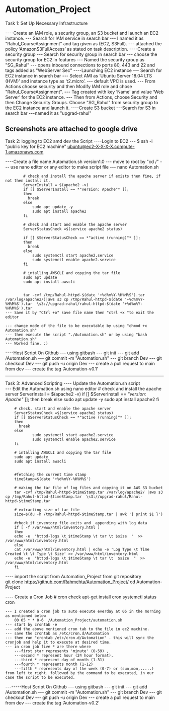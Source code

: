 # Automation_Project

Task 1: Set Up Necessary Infrastructure


----Create an IAM role, a security group, an S3 bucket and launch an EC2 instance.
	--- Search for IAM service in search bar
	--- I named it as "Rahul_CourseAssignment" and tag given as (EC2, S3Full).
	--- attached the policy ‘AmazonS3FullAccess’ as stated on task description. 
----Create a security group
	--- Search for security group in search bar
	--- choose the security group for EC2 in features
	--- Named the security group as "SG_Rahul"
	--- opens inbound connections to ports 80, 443 and 22 and tags added as "WebServer Sec"
----Launching EC2 instance
	--- Search for EC2 instance in search bar
	--- Select AMI as ‘Ubuntu Server 18.04 LTS (HVM)’ and instance type as ‘t2.micro’.
	--- default VPC is used.
	--- From Actions choose security and then Modify IAM role and chose "Rahul_CourseAssignment".
	--- Tag created with key ‘Name’ and value ‘Web Server’ for the EC2 instance.
	--- Then from Actions, choose Security and then Change Security Groups. Choose "SG_Rahul" from security group to the EC2 instance and launch it.
----Create S3 bucket
	---Search for S3 in search bar
	---named it as "upgrad-rahul"
	
Screenshots are attached to google drive
------------------------------------------------------------------------------------------------------------------

Task 2:	logging to EC2 amd dev the Script
----Login to EC2
	--- $ ssh -i "public key for EC2 machine" ubuntu@ec2-X-X-X-X.compute-1.amazonaws.com

----Create a file name Automation.sh version1.0
	--- move to root by "cd /"
	--- use nano editor or any editor to make script file
	--- nano Automation.sh

			# check and install the apache server if exists then fine, if not then install it.
			ServerInstall = $(apache2 -v)
			if [[ $ServerInstall == *"version: Apache"* ]]; 
			then
			  break
			else 
				sudo apt update -y
				sudo apt install apache2
			fi

			# check and start and enable the apache server
			ServerStatusCheck =$(service apache2 status)

			if [[ $ServerStatusCheck == *"active (running)"* ]]; 
			then
			  break
			else 
				sudo systemctl start apache2.service
				sudo systemctl enable apache2.service
			fi

			# intalling AWSCLI and copying the tar file
			sudo apt update
			sudo apt install awscli

			
			tar -cvf /tmp/Rahul-httpd-$(date '+%d%m%Y-%H%M%S').tar /var/log/apache2/)|aws s3 cp /tmp/Rahul-httpd-$(date '+%d%m%Y-%H%M%S').tar  \s3://upgrad-rahul/rahul-httpd-$(date '+%d%m%Y-%H%M%S').tar
	--- Save it by "Ctrl +o" save file name then "ctrl +x "to exit the editor
	
	--- change mode of the file to be executable by using "chmod +x Automation.sh"
	--- then execute the script "./Automation.sh" or by using "bash Automation.sh" 
	--- Worked fine. :)


----Host Script On Github
	--- using gitbash
	--- git init
	--- git add /Automation.sh
	--- git commit -m "Automation.sh"
	--- git branch Dev
	--- git checkout Dev
	--- git push -u origin Dev
	--- create a pull request to main from dev
	--- create the tag  ‘Automation-v0.1’

------------------------------------------------------------------------------------------------------------------------------------------------------------------------	
Task 3: Advanced Scripting 
---- Update the Automation.sh script	
	--- Edit the Automation.sh using nano editor
		# check and install the apache server
		ServerInstall = $(apache2 -v)
		if [[ $ServerInstall == *"version: Apache"* ]];
		then
		  break
		else
				sudo apt update -y
				sudo apt install apache2
		fi

		# check. start and enable the apache server
		ServerStatusCheck =$(service apache2 status)
		if [[ $ServerStatusCheck == *"active (running)"* ]];
		then
		  break
		else
				sudo systemctl start apache2.service
				sudo systemctl enable apache2.service
		fi

		# intalling AWSCLI and copying the tar file
		sudo apt update
		sudo apt install awscli


		#fetching the current time stamp
		timeStamp=$(date '+%d%m%Y-%H%M%S')
		
		# making the tar file of log files and copying it on AWS S3 bucket
		tar -cvf /tmp/Rahul-httpd-$timeStamp.tar /var/log/apache2/ |aws s3 cp /tmp/Rahul-httpd-$timeStamp.tar  \s3://upgrad-rahul/Rahul-httpd-$timeStamp.tar
		
		# extracting size of tar file
		size=$(du -h /tmp/Rahul-httpd-$timeStamp.tar | awk '{ print $1 }')

		#check if inventory file exits and  appending with log data
		if [ -f /var/www/html/inventory.html ]
		then
		echo -e  "httpd-logs \t $timeStamp \t tar \t $size  "  >> /var/www/html/inventory.html
		else
		cat /var/www/html/inventory.html | echo -e 'Log Type \t Time Created \t \t Type \t Size' >> /var/www/html/inventory.html
		echo -e  "httpd-logs \t $timeStamp \t tar \t  $size  "  >> /var/www/html/inventory.html
		fi

---- import the script from Automation_Project from git repository 	
		git clone https://github.com/Rahmehta/Automation_Project/
		cd Automation-Project

---- Create a Cron Job
		# cron check 
			apt-get install cron
			systemctl status cron
		
	--- I created a cron job to auto execute everday at 05 in the morning as mentioned below
		00 05 * * 0-6  /Automation_Project/automation.sh
	--- start by crontab -e
	--- add the above mentioned cron tab to the file in ec2 machine. 
	--- save the crontab as /etc/cron.d/Automation
	--- then run "crontab /etc/cron.d/Automation" . this will sync the cronjob and help it to execute at desired time.
	--- in cron job five * are there where 
		---first star represents 'minute' (0-59) , 
		---second * represent hour (24 hour format), 
		---third * represent day of month (1-31)
		---fourth * represents month (1-12)
		---fifth * represents day of the week (0-7) or (sun,mon,.....)
	from left to right. followed by the command to be executed, in our case the script to be executed.
	
--------Host Script On Github
	--- using gitbash
	--- git init
	--- git add /Automation.sh
	--- git commit -m "Automation.sh"
	--- git branch Dev
	--- git checkout Dev
	--- git push -u origin Dev
	--- create a pull request to main from dev
	--- create the tag  ‘Automation-v0.2’
	
